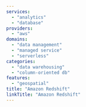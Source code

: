 ```yaml
---
services:
  - "analytics"
  - "database"
providers:
  - "aws"
domains:
  - "data management"
  - "managed service"
  - "serverless"
categories:
  - "data warehousing"
  - "column-oriented db"
features:
  - "geospatial"
title: "Amazon Redshift"
linkTitle: "Amazon Redshift"
---
```

